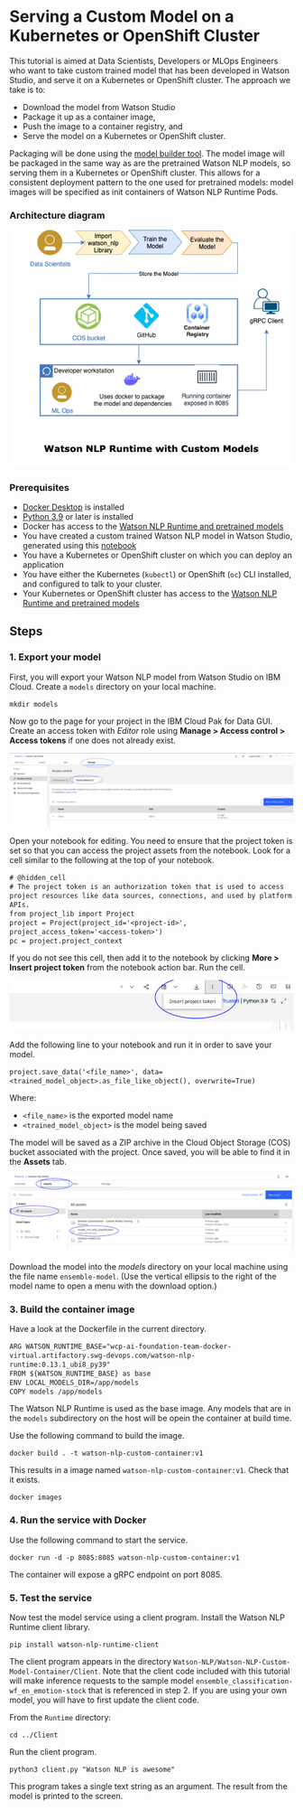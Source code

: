 # Serving a Custom Model on a Kubernetes or OpenShift Cluster

This tutorial is aimed at Data Scientists, Developers or MLOps Engineers who want to take custom trained model that has been developed in Watson Studio, and serve it on a Kubernetes or OpenShift cluster.  The approach we take is to:
  - Download the model from Watson Studio
  - Package it up as a container image,
  - Push the image to a container registry, and
  - Serve the model on a Kubernetes or OpenShift cluster.
 
Packaging will be done using the [model builder tool](https://github.com/IBM/ibm-watson-embed-model-builder).  The model image will be packaged in the same way as are the pretrained Watson NLP models, so serving them in a Kubernetes or OpenShift cluster. This allows for a consistent deployment pattern to the one used for pretrained models: model images will be specified as init containers of Watson NLP Runtime Pods.

### Architecture diagram

![reference architecture](Images/reference_architecture.png)
    
### Prerequisites
    
- [Docker Desktop](https://docs.docker.com/get-docker/) is installed
- [Python 3.9](https://www.python.org/downloads/) or later is installed
- Docker has access to the [Watson NLP Runtime and pretrained models](https://github.com/ibm-build-labs/Watson-NLP/blob/main/MLOps/access/README.md#docker)
- You have created a custom trained Watson NLP model in Watson Studio, generated using this [notebook](https://github.com/ibm-build-labs/Watson-NLP/blob/main/ML/Text-Classification/Consumer%20complaints%20Classification.ipynb) 
- You have a Kubernetes or OpenShift cluster on which you can deploy an application
- You have either the Kubernetes (`kubectl`) or OpenShift (`oc`) CLI installed, and configured to talk to your cluster.
- Your Kubernetes or OpenShift cluster has access to the [Watson NLP Runtime and pretrained models](https://github.com/ibm-build-labs/Watson-NLP/blob/main/MLOps/access/README.md#kubernetes-and-openshift)
    
## Steps

### 1. Export your model
First, you will export your Watson NLP model from Watson Studio on IBM Cloud. Create a `models` directory on your local machine.
```
mkdir models
```
Now go to the page for your project in the IBM Cloud Pak for Data GUI. Create an access token with *Editor* role using **Manage > Access control > Access tokens** if one does not already exist.

![access token](Images/access_token.png)

Open your notebook for editing.  You need to ensure that the project token is set so that you can access the project assets from the notebook.  Look for a cell similar to the following at the top of your notebook.
```
# @hidden_cell
# The project token is an authorization token that is used to access project resources like data sources, connections, and used by platform APIs.
from project_lib import Project
project = Project(project_id='<project-id>', project_access_token='<access-token>')
pc = project.project_context
```
If you do not see this cell, then add it to the notebook by clicking **More > Insert project token** from the notebook action bar. Run the cell.

![insert token](Images/insert_token.png)
    
Add the following line to your notebook and run it in order to save your model.
```
project.save_data('<file_name>', data=<trained_model_object>.as_file_like_object(), overwrite=True)
```
Where:
- `<file_name>` is the exported model name 
- `<trained_model_object>` is the model being saved

The model will be saved as a ZIP archive in the Cloud Object Storage (COS) bucket associated with the project. Once saved, you will be able to find it in the **Assets** tab. 

![saved model](Images/saved_model.png)
    
Download the model into the *models* directory on your local machine using the file name `ensemble-model`. (Use the vertical ellipsis to the right of the model name to open a menu with the download option.)

### 3. Build the container image
Have a look at the Dockerfile in the current directory.
```
ARG WATSON_RUNTIME_BASE="wcp-ai-foundation-team-docker-virtual.artifactory.swg-devops.com/watson-nlp-runtime:0.13.1_ubi8_py39" 
FROM ${WATSON_RUNTIME_BASE} as base 
ENV LOCAL_MODELS_DIR=/app/models 
COPY models /app/models 
```
The Watson NLP Runtime is used as the base image. Any models that are in the `models` subdirectory on the host will be opein the container at build time.

Use the following command to build the image. 
```
docker build . -t watson-nlp-custom-container:v1 
```
This results in a image named `watson-nlp-custom-container:v1`.  Check that it exists.
```
docker images
```

### 4. Run the service with Docker
Use the following command to start the service. 
```
docker run -d -p 8085:8085 watson-nlp-custom-container:v1 
```
The container will expose a gRPC endpoint on port 8085. 

### 5. Test the service
Now test the model service using a client program. Install the Watson NLP Runtime client library.
```
pip install watson-nlp-runtime-client
```
The client program appears in the directory `Watson-NLP/Watson-NLP-Custom-Model-Container/Client`. Note that the client code included with this tutorial will make inference requests to the sample model `ensemble_classification-wf_en_emotion-stock` that is referenced in step 2.  If you are using your own model, you will have to first update the client code.

From the `Runtime` directory:
```
cd ../Client 
```
Run the client program.
```
python3 client.py "Watson NLP is awesome" 
```
This program takes a single text string as an argument.  The result from the model is printed to the screen.
